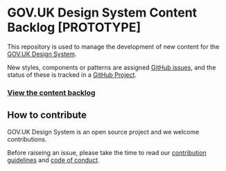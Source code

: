 # GOV.UK Design System Content Backlog [PROTOTYPE]

This repository is used to manage the development of new content for the [GOV.UK Design System](https://github.com/alphagov/govuk-design-system).

New styles, components or patterns are assigned [GitHub issues](https://github.com/alphagov/govuk-design-system-backlog/issues), and the status of these is tracked in a [GitHub Project](https://github.com/alphagov/govuk-design-system-backlog-prototype/projects/3).

### [View the content backlog](https://github.com/alphagov/govuk-design-system-backlog-prototype/projects/3)

## How to contribute

GOV.UK Design System is an open source project and we welcome contributions.

Before raiseing an issue, please take the time to read our [contribution guidelines](CONTRIBUTING.md) and [code of conduct](CODE_OF_CONDUCT.md).
